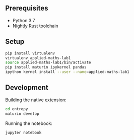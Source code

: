 ## Prerequisites

* Python 3.7
* Nightly Rust toolchain

## Setup

```sh
pip install virtualenv
virtualenv applied-maths-lab1
source applied-maths-lab1/bin/activate
pip install maturin ipykernel pandas
ipython kernel install --user --name=applied-maths-lab1
```

## Development

Building the native extension:

```sh
cd entropy
maturin develop
```

Running the notebook:

```sh
jupyter notebook
```

